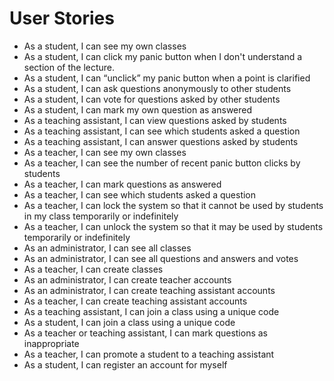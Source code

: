 # User Stories

- As a student, I can see my own classes
- As a student, I can click my panic button when I don't understand a section of the lecture.
- As a student, I can “unclick” my panic button when a point is clarified
- As a student, I can ask questions anonymously to other students
- As a student, I can vote for questions asked by other students
- As a student, I can mark my own question as answered
- As a teaching assistant, I can view questions asked by students
- As a teaching assistant, I can see which students asked a question
- As a teaching assistant, I can answer questions asked by students
- As a teacher, I can see my own classes
- As a teacher, I can see the number of recent panic button clicks by students
- As a teacher, I can mark questions as answered
- As a teacher, I can see which students asked a question
- As a teacher, I can lock the system so that it cannot be used by students in my class temporarily or indefinitely
- As a teacher, I can unlock the system so that it may be used by students temporarily or indefinitely
- As an administrator, I can see all classes
- As an administrator, I can see all questions and answers and votes
- As a teacher, I can create classes
- As an administrator, I can create teacher accounts
- As an administrator, I can create teaching assistant accounts
- As a teacher, I can create teaching assistant accounts
- As a teaching assistant, I can join a class using a unique code
- As a student, I can join a class using a unique code
- As a teacher or teaching assistant, I can mark questions as inappropriate
- As a teacher, I can promote a student to a teaching assistant
- As a student, I can register an account for myself
